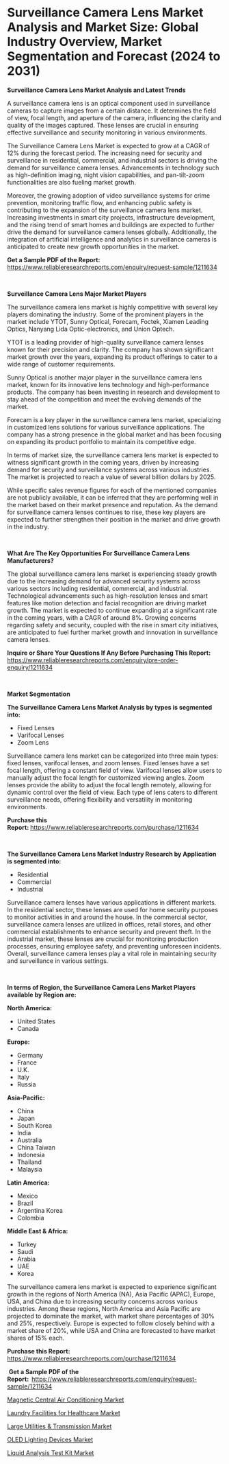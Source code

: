 <p><h1>Surveillance Camera Lens Market Analysis and Market Size: Global Industry Overview, Market Segmentation and Forecast (2024 to 2031)</h1></p><p><strong>Surveillance Camera Lens Market Analysis and Latest Trends</strong></p>
<p><p>A surveillance camera lens is an optical component used in surveillance cameras to capture images from a certain distance. It determines the field of view, focal length, and aperture of the camera, influencing the clarity and quality of the images captured. These lenses are crucial in ensuring effective surveillance and security monitoring in various environments.</p><p>The Surveillance Camera Lens Market is expected to grow at a CAGR of 12% during the forecast period. The increasing need for security and surveillance in residential, commercial, and industrial sectors is driving the demand for surveillance camera lenses. Advancements in technology such as high-definition imaging, night vision capabilities, and pan-tilt-zoom functionalities are also fueling market growth.</p><p>Moreover, the growing adoption of video surveillance systems for crime prevention, monitoring traffic flow, and enhancing public safety is contributing to the expansion of the surveillance camera lens market. Increasing investments in smart city projects, infrastructure development, and the rising trend of smart homes and buildings are expected to further drive the demand for surveillance camera lenses globally. Additionally, the integration of artificial intelligence and analytics in surveillance cameras is anticipated to create new growth opportunities in the market.</p></p>
<p><strong>Get a Sample PDF of the Report:&nbsp;</strong> <a href="https://www.reliableresearchreports.com/enquiry/request-sample/1211634">https://www.reliableresearchreports.com/enquiry/request-sample/1211634</a></p>
<p>&nbsp;</p>
<p><strong>Surveillance Camera Lens Major Market Players</strong></p>
<p><p>The surveillance camera lens market is highly competitive with several key players dominating the industry. Some of the prominent players in the market include YTOT, Sunny Optical, Forecam, Foctek, Xiamen Leading Optics, Nanyang Lida Optic-electronics, and Union Optech.</p><p>YTOT is a leading provider of high-quality surveillance camera lenses known for their precision and clarity. The company has shown significant market growth over the years, expanding its product offerings to cater to a wide range of customer requirements.</p><p>Sunny Optical is another major player in the surveillance camera lens market, known for its innovative lens technology and high-performance products. The company has been investing in research and development to stay ahead of the competition and meet the evolving demands of the market.</p><p>Forecam is a key player in the surveillance camera lens market, specializing in customized lens solutions for various surveillance applications. The company has a strong presence in the global market and has been focusing on expanding its product portfolio to maintain its competitive edge.</p><p>In terms of market size, the surveillance camera lens market is expected to witness significant growth in the coming years, driven by increasing demand for security and surveillance systems across various industries. The market is projected to reach a value of several billion dollars by 2025.</p><p>While specific sales revenue figures for each of the mentioned companies are not publicly available, it can be inferred that they are performing well in the market based on their market presence and reputation. As the demand for surveillance camera lenses continues to rise, these key players are expected to further strengthen their position in the market and drive growth in the industry.</p></p>
<p>&nbsp;</p>
<p><strong>What Are The Key Opportunities For Surveillance Camera Lens Manufacturers?</strong></p>
<p><p>The global surveillance camera lens market is experiencing steady growth due to the increasing demand for advanced security systems across various sectors including residential, commercial, and industrial. Technological advancements such as high-resolution lenses and smart features like motion detection and facial recognition are driving market growth. The market is expected to continue expanding at a significant rate in the coming years, with a CAGR of around 8%. Growing concerns regarding safety and security, coupled with the rise in smart city initiatives, are anticipated to fuel further market growth and innovation in surveillance camera lenses.</p></p>
<p><strong>Inquire or Share Your Questions If Any Before Purchasing This Report:</strong> <a href="https://www.reliableresearchreports.com/enquiry/pre-order-enquiry/1211634">https://www.reliableresearchreports.com/enquiry/pre-order-enquiry/1211634</a></p>
<p>&nbsp;</p>
<p><strong>Market Segmentation</strong></p>
<p><strong>The Surveillance Camera Lens Market Analysis by types is segmented into:</strong></p>
<p><ul><li>Fixed Lenses</li><li>Varifocal Lenses</li><li>Zoom Lens</li></ul></p>
<p><p>Surveillance camera lens market can be categorized into three main types: fixed lenses, varifocal lenses, and zoom lenses. Fixed lenses have a set focal length, offering a constant field of view. Varifocal lenses allow users to manually adjust the focal length for customized viewing angles. Zoom lenses provide the ability to adjust the focal length remotely, allowing for dynamic control over the field of view. Each type of lens caters to different surveillance needs, offering flexibility and versatility in monitoring environments.</p></p>
<p><strong>Purchase this Report:&nbsp;</strong><a href="https://www.reliableresearchreports.com/purchase/1211634">https://www.reliableresearchreports.com/purchase/1211634</a></p>
<p>&nbsp;</p>
<p><strong>The Surveillance Camera Lens Market Industry Research by Application is segmented into:</strong></p>
<p><ul><li>Residential</li><li>Commercial</li><li>Industrial</li></ul></p>
<p><p>Surveillance camera lenses have various applications in different markets. In the residential sector, these lenses are used for home security purposes to monitor activities in and around the house. In the commercial sector, surveillance camera lenses are utilized in offices, retail stores, and other commercial establishments to enhance security and prevent theft. In the industrial market, these lenses are crucial for monitoring production processes, ensuring employee safety, and preventing unforeseen incidents. Overall, surveillance camera lenses play a vital role in maintaining security and surveillance in various settings.</p></p>
<p>&nbsp;</p>
<p><strong>In terms of Region, the Surveillance Camera Lens Market Players available by Region are:</strong></p>
<p>
    <p> <strong> North America: </strong>
        <ul>
            <li>United States</li>
            <li>Canada</li>
        </ul>
        </p> 
    <p> <strong> Europe: </strong>
        <ul>
            <li>Germany</li>
            <li>France</li>
            <li>U.K.</li>
            <li>Italy</li>
            <li>Russia</li>
        </ul>
        </p> 
    <p> <strong> Asia-Pacific: </strong>
        <ul>
            <li>China</li>
            <li>Japan</li>
            <li>South Korea</li>
            <li>India</li>
            <li>Australia</li>
            <li>China Taiwan</li>
            <li>Indonesia</li>
            <li>Thailand</li>
            <li>Malaysia</li>
        </ul>
        </p> 
    <p> <strong> Latin America: </strong>
        <ul>
            <li>Mexico</li>
            <li>Brazil</li>
            <li>Argentina Korea</li>
            <li>Colombia</li>
        </ul>
        </p> 
    <p> <strong> Middle East & Africa: </strong>
        <ul>
            <li>Turkey</li>
            <li>Saudi</li>
            <li>Arabia</li>
            <li>UAE</li>
            <li>Korea</li>
        </ul>
    </p>
    </p>
<p><p>The surveillance camera lens market is expected to experience significant growth in the regions of North America (NA), Asia Pacific (APAC), Europe, USA, and China due to increasing security concerns across various industries. Among these regions, North America and Asia Pacific are projected to dominate the market, with market share percentages of 30% and 25%, respectively. Europe is expected to follow closely behind with a market share of 20%, while USA and China are forecasted to have market shares of 15% each.</p></p>
<p><strong>Purchase this Report: </strong><a href="https://www.reliableresearchreports.com/purchase/1211634">https://www.reliableresearchreports.com/purchase/1211634</a></p>
<p>&nbsp;<strong>Get a Sample PDF of the Report:&nbsp;&nbsp;</strong><a href="https://www.reliableresearchreports.com/enquiry/request-sample/1211634">https://www.reliableresearchreports.com/enquiry/request-sample/1211634</a></p>
<p><strong></strong></p>
<p><p><a href="https://medium.com/@fionabuckland777/magnetic-central-air-conditioning-market-research-report-its-history-and-forecast-2024-to-2031-60625909154a">Magnetic Central Air Conditioning Market</a></p><p><a href="https://medium.com/@williefields7566/laundry-facilities-for-healthcare-market-trends-forecast-and-competitive-analysis-to-2031-e1d27c58d56b">Laundry Facilities for Healthcare Market</a></p><p><a href="https://medium.com/@williefields7566/large-utilities-amp-transmission-market-size-reveals-the-best-marketing-channels-in-global-aaa73a1d2f2a">Large Utilities & Transmission Market</a></p><p><a href="https://medium.com/@williefields7566/oled-lighting-devices-market-trends-and-market-analysis-forecasted-for-period-2024-2031-ac381dfaa325">OLED Lighting Devices Market</a></p><p><a href="https://medium.com/@williefields7566/liquid-analysis-test-kit-market-the-key-to-successful-business-strategy-forecast-till-2031-8d2659829fce">Liquid Analysis Test Kit Market</a></p></p>